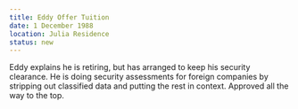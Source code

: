 ```yaml
---
title: Eddy Offer Tuition
date: 1 December 1988
location: Julia Residence
status: new
---
```


Eddy explains he is retiring, but has arranged to keep his security clearance. He is doing security assessments for foreign companies by stripping out classified data and putting the rest in context. Approved all the way to the top. 
